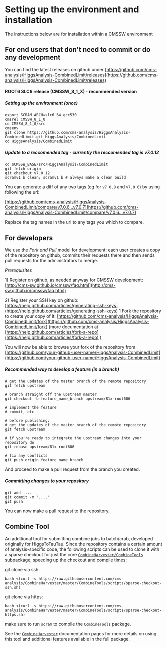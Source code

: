 # Setting up the environment and installation

The instructions below are for installation within a CMSSW environment

## For end users that don't need to commit or do any development

You can find the latest releases on github under [https://github.com/cms-analysis/HiggsAnalysis-CombinedLimit/releases](https://github.com/cms-analysis/HiggsAnalysis-CombinedLimit/releases)

#### ROOT6 SLC6 release \(CMSSW\_8\_1\_X\) - recommended version

##### Setting up the environment \(once\)

```
export SCRAM_ARCH=slc6_64_gcc530
cmsrel CMSSW_8_1_0
cd CMSSW_8_1_0/src 
cmsenv
git clone https://github.com/cms-analysis/HiggsAnalysis-CombinedLimit.git HiggsAnalysis/CombinedLimit
cd HiggsAnalysis/CombinedLimit
```

##### Update to a reccomended tag - currently the reccomended tag is **v7.0.12**

```
cd $CMSSW_BASE/src/HiggsAnalysis/CombinedLimit
git fetch origin
git checkout v7.0.12
scramv1 b clean; scramv1 b # always make a clean build
```

You can generate a diff of any two tags \(eg for `v7.0.8` and `v7.0.6`\) by using following the url:

[https://github.com/cms-analysis/HiggsAnalysis-CombinedLimit/compare/v7.0.6...v7.0.7](https://github.com/cms-analysis/HiggsAnalysis-CombinedLimit/compare/v7.0.6...v7.0.7)

Replace the tag names in the url to any tags you which to compare.

## For developers

We use the _Fork and Pull_ model for development: each user creates a copy of the repository on github, commits their requests there and then sends pull requests for the administrators to merge.

_Prerequisites_

1\) Register on github, as needed anyway for CMSSW development: [http://cms-sw.github.io/cmssw/faq.html](http://cms-sw.github.io/cmssw/faq.html)

2\) Register your SSH key on github: [https://help.github.com/articles/generating-ssh-keys](https://help.github.com/articles/generating-ssh-keys) 1 Fork the repository to create your copy of it: [https://github.com/cms-analysis/HiggsAnalysis-CombinedLimit/fork](https://github.com/cms-analysis/HiggsAnalysis-CombinedLimit/fork) \(more documentation at [https://help.github.com/articles/fork-a-repo](https://help.github.com/articles/fork-a-repo) \)

You will now be able to browse your fork of the repository from [https://github.com/your-github-user-name/HiggsAnalysis-CombinedLimit](https://github.com/your-github-user-name/HiggsAnalysis-CombinedLimit)

##### Recommended way to develop a feature \(in a branch\)

```
# get the updates of the master branch of the remote repository
git fetch upstream

# branch straight off the upstream master
git checkout -b feature_name_branch upstream/81x-root606 

# implement the feature
# commit, etc

# before publishing:
# get the updates of the master branch of the remote repository
git fetch upstream

# if you're ready to integrate the upstream changes into your repository do
git rebase upstream/81x-root606

# fix any conflicts
git push origin feature_name_branch
```

And proceed to make a pull request from the branch you created.

##### Committing changes to your repository

```
git add ....
git commit -m "...."
git push
```

You can now make a pull request to the repository.

## Combine Tool

An additional tool for submitting combine jobs to batch/crab, developed originally for HiggsToTauTau. Since the repository contains a certain amount of analysis-specific code, the following scripts can be used to clone it with a sparse checkout for just the core [`CombineHarvester/CombineTools`](https://github.com/cms-analysis/CombineHarvester/blob/master/CombineTools/) subpackage, speeding up the checkout and compile times:

git clone via ssh:

```
bash <(curl -s https://raw.githubusercontent.com/cms-analysis/CombineHarvester/master/CombineTools/scripts/sparse-checkout-ssh.sh)
```

git clone via https:

```
bash <(curl -s https://raw.githubusercontent.com/cms-analysis/CombineHarvester/master/CombineTools/scripts/sparse-checkout-https.sh)
```

make sure to run `scram`  to compile the `CombineTools` package.

See the [`CombineHarvester`](http://cms-analysis.github.io/CombineHarvester/) documentation pages for more details on using this tool and additional features available in the full package.

